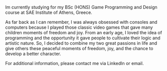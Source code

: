 Im currently studying for my BSc (HONS) Game Programming and Design course at SAE Institute of Athens, Greece.

As far back as I can remember, I was always obsessed with consoles and computers because I played those classic video games that gave many children moments of freedom and joy.
From an early age, I loved the idea of programming and the opportunity it gave people to cultivate their logic and artistic nature.
So, I decided to combine my two great passions in life and give others these peaceful moments of freedom, joy, and the chance to develop a better character.

For additional information, please contact me via LinkedIn or email.
